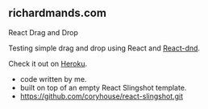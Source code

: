 ## richardmands.com

  React Drag and Drop

  Testing simple drag and drop using React and <span> </span>
  <a href="http://react-dnd.github.io/react-dnd/docs-overview.html">React-dnd</a>.

  Check it out on <a href="https://fathomless-forest-30066.herokuapp.com//">Heroku</a>.

* code written by me.
* built on top of an empty React Slingshot template.
* https://github.com/coryhouse/react-slingshot.git
